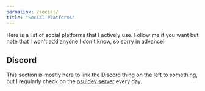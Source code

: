 ```yaml
---
permalink: /social/
title: "Social Platforms"
---
```


Here is a list of social platforms that I actively use. Follow me if you want but note that I won't add anyone I don't know, so sorry in advance!

## Discord

This section is mostly here to link the Discord thing on the left to something, but I regularly check on the [osu!dev server](https://discord.gg/ppy) every day.
